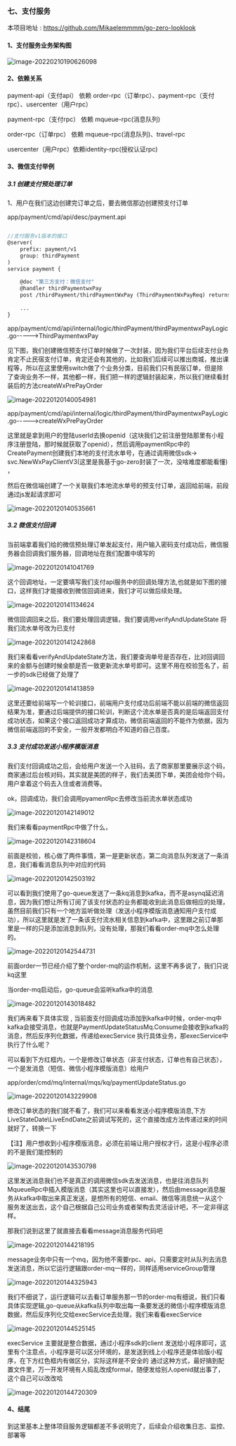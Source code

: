### 七、支付服务

本项目地址 :  https://github.com/Mikaelemmmm/go-zero-looklook



#### 1、支付服务业务架构图

![image-20220210190626098](./images/7/image-20220210190626098.png)



#### 2、依赖关系

payment-api（支付api） 依赖 order-rpc（订单rpc）、payment-rpc（支付rpc）、usercenter（用户rpc）

payment-rpc（支付rpc） 依赖 mqueue-rpc(消息队列)

order-rpc（订单rpc） 依赖 mqueue-rpc(消息队列)、travel-rpc

usercenter（用户rpc）依赖identity-rpc(授权认证rpc)





#### 3、微信支付举例

##### 3.1 创建支付预处理订单

1、用户在我们这边创建完订单之后，要去微信那边创建预支付订单

app/payment/cmd/api/desc/payment.api

```protobuf

//支付服务v1版本的接口
@server(
	prefix: payment/v1
	group: thirdPayment
)
service payment {
	
	@doc "第三方支付：微信支付"
	@handler thirdPaymentwxPay
	post /thirdPayment/thirdPaymentWxPay (ThirdPaymentWxPayReq) returns (ThirdPaymentWxPayResp)
	
	...
}
```



app/payment/cmd/api/internal/logic/thirdPayment/thirdPaymentwxPayLogic.go----->ThirdPaymentwxPay

见下图，我们创建微信预支付订单时候做了一次封装，因为我们平台后续支付业务肯定不止民宿支付订单，肯定还会有其他的，比如我们后续可以推出商城，推出课程等，所以在这里使用switch做了个业务分类，目前我们只有民宿订单，但是除了查询业务不一样，其他都一样，我们把一样的逻辑封装起来，所以我们继续看封装后的方法createWxPrePayOrder

![image-20220120140054981](./images/7/image-20220120140054981.png)

app/payment/cmd/api/internal/logic/thirdPayment/thirdPaymentwxPayLogic.go----->createWxPrePayOrder

这里就是拿到用户的登陆userId去换openid（这块我们之前注册登陆那里有小程序注册登陆，那时候就获取了openid），然后调用paymentRpc中的CreatePayment创建我们本地的支付流水单号，在通过调用微信sdk-> svc.NewWxPayClientV3(这里是我基于go-zero封装了一次，没啥难度都能看懂) ，

然后在微信端创建了一个关联我们本地流水单号的预支付订单，返回给前端，前段通过js发起请求即可

![image-20220120140535661](./images/7/image-20220120140535661.png)



##### 3.2 微信支付回调

当前端拿着我们给的微信预处理订单发起支付，用户输入密码支付成功后，微信服务器会回调我们服务器，回调地址在我们配置中填写的

![image-20220120141041769](./images/7/image-20220120141041769.png)



这个回调地址，一定要填写我们支付api服务中的回调处理方法,也就是如下图的接口，这样我们才能接收到微信回调进来，我们才可以做后续处理。

![image-20220120141134624](./images/7/image-20220120141134624.png)



微信回调回来之后，我们要处理回调逻辑，我们要调用verifyAndUpdateState 将我们流水单号改为已支付 

![image-20220120141242868](./images/7/image-20220120141242868.png)



我们来看看verifyAndUpdateState方法，我们要查询单号是否存在，比对回调回来的金额与创建时候金额是否一致更新流水单号即可。这里不用在校验签名了，前一步的sdk已经做了处理了

![image-20220120141413859](./images/7/image-20220120141413859.png)



这里还要给前端写一个轮训接口，前端用户支付成功后前端不能以前端的微信返回结果为准，要通过后端提供的接口轮训，判断这个流水单是否真的是后端返回支付成功状态，如果这个接口返回成功才算成功，微信前端返回的不能作为依据，因为微信前端返回的不安全，一般开发都明白不知道的自己百度。



##### 3.3 支付成功发送小程序模版消息

我们支付回调成功之后，会给用户发送一个入驻码，去了商家那里要展示这个码，商家通过后台核对码，其实就是美团的样子，我们去美团下单，美团会给你个码，用户拿着这个码去入住或者消费等。

ok，回调成功，我们会调用pyamentRpc去修改当前流水单状态成功

![image-20220120142149012](./images/7/image-20220120142149012.png)

我们来看看paymentRpc中做了什么，

![image-20220120142318604](./images/7/image-20220120142318604.png)

前面是校验，核心做了两件事情，第一是更新状态，第二向消息队列发送了一条消息，我们看看消息队列中对应的代码

![image-20220120142503192](./images/7/image-20220120142503192.png)



可以看到我们使用了go-queue发送了一条kq消息到kafka，而不是asynq延迟消息，因为我们想让所有订阅了该支付状态的业务都能收到此消息后做相应的处理，虽然目前我们只有一个地方监听做处理（发送小程序模版消息通知用户支付成功），所以这里就是发了一条该支付流水相关信息到kafka中，这里跟之前订单那里是一样的只是添加消息到队列，没有处理，那我们看看order-mq中怎么处理的。

![image-20220120142544731](./images/7/image-20220120142544731.png)



前面order一节已经介绍了整个order-mq的运作机制，这里不再多说了，我们只说kq这里

当order-mq启动后，go-queue会监听kafka中的消息

![image-20220120143018482](./images/7/image-20220120143018482.png)



我们再来看下具体实现 , 当前面支付回调成功添加到kafka中时候，order-mq中kafka会接受消息，也就是PaymentUpdateStatusMq.Consume会接收到kafka的消息，然后反序列化数据，传递给execService 执行具体业务，那execService中执行了什么呢？

可以看到下方红框内，一个是修改订单状态（非支付状态，订单也有自己状态），一个是发消息（短信、微信小程序模版消息）给用户

app/order/cmd/mq/internal/mqs/kq/paymentUpdateStatus.go

![image-20220120143229908](./images/7/image-20220120143229908.png)



修改订单状态的我们就不看了，我们可以来看看发送小程序模版消息,下方LiveStateDate\LiveEndDate之前调试写死的，这个直接改成方法传递过来的时间就好了，转换一下

【注】用户想收到小程序模版消息，必须在前端让用户授权才行，这是小程序必须的不是我们能控制的

![image-20220120143530798](./images/7/image-20220120143530798.png)



这里发送消息我们也不是真正的调用微信sdk去发送消息，也是往消息队列MqueueRpc中插入模版消息（其实这里也可以直接发），然后由message消息服务从kafka中取出来真正发送，是想所有的短信、email、微信等消息统一从这个服务发送出去，这个自己根据自己公司业务或者架构去灵活设计吧，不一定非得这样。

那我们说到这里了就直接去看看message消息服务代码吧

![image-20220120144218195](./images/7/image-20220120144218195.png)



message业务中只有一个mq，因为他不需要rpc、api，只需要定时从队列去消息发送消息，所以它运行逻辑跟order-mq一样的，同样适用serviceGroup管理

![image-20220120144325943](./images/7/image-20220120144325943.png)

我们不细说了，运行逻辑可以去看订单服务那一节的order-mq有细说，我们只看具体实现逻辑,go-queue从kafka队列中取出每一条要发送的微信小程序模版消息数据，然后反序列化交给execService去处理，我们来看看execService

![image-20220120144525145](./images/7/image-20220120144525145.png)



execService 主要就是整合数据，通过小程序sdk的client 发送给小程序即可，这里有个注意点，小程序是可以区分环境的，是发送到线上小程序还是体验版小程序，在下方红色框内有做区分，实际这样是不安全的 通过这种方式，最好搞到配置文件里，万一开发环境有人捣乱改成formal，随便发给别人openid就出事了，这个自己可以改改哈

![image-20220120144720309](./images/7/image-20220120144720309.png)







#### 4、结尾

到这里基本上整体项目服务逻辑都差不多说明完了，后续会介绍收集日志、监控、部署等













